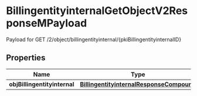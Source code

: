 

# BillingentityinternalGetObjectV2ResponseMPayload

Payload for GET /2/object/billingentityinternal/{pkiBillingentityinternalID}

## Properties

| Name | Type | Description | Notes |
|------------ | ------------- | ------------- | -------------|
|**objBillingentityinternal** | [**BillingentityinternalResponseCompound**](BillingentityinternalResponseCompound.md) |  |  |



